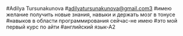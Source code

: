 #Adilya Tursunakunova
#adilyatursunakunova@gmail.com3
#имею желание получить новые знания, навыки и держать мозг в тонусе
#навыков в области программирования сейчас-не имею
#это мой первый курс по айти
#английский язык-А2
